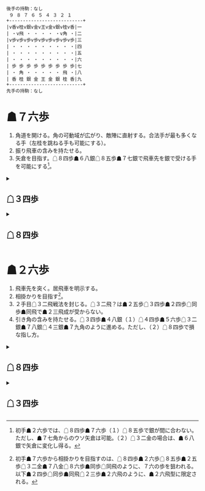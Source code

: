 ```
後手の持駒：なし
 ９ ８ ７ ６ ５ ４ ３ ２ １
+---------------------------+
|v香v桂v銀v金v王v金v銀v桂v香|一
| ・v飛 ・ ・ ・ ・ ・v角 ・|二
|v歩v歩v歩v歩v歩v歩v歩v歩v歩|三
| ・ ・ ・ ・ ・ ・ ・ ・ ・|四
| ・ ・ ・ ・ ・ ・ ・ ・ ・|五
| ・ ・ ・ ・ ・ ・ ・ ・ ・|六
| 歩 歩 歩 歩 歩 歩 歩 歩 歩|七
| ・ 角 ・ ・ ・ ・ ・ 飛 ・|八
| 香 桂 銀 金 王 金 銀 桂 香|九
+---------------------------+
先手の持駒：なし
```

# ☗７六歩
1. 角道を開ける。角の可動域が広がり、敵陣に直射する。合法手が最も多くなる手（左桂を跳ねる手も可能にする）。
1. 振り飛車の含みを持たせる。
1. 矢倉を目指す。☖８四歩☗６八銀☖８五歩☗７七銀で飛車先を銀で受ける手を可能にする[^1]。

<details>
<summary>

## ☖３四歩
</summary>
1. 振り飛車の含みを持たせる。
1. 横歩取りを目指す。

### ☗２六歩
#### ☖８四歩☗２五歩☖８五歩
##### ☗７八金
###### ☖３二金☗２四歩☖同歩☗同飛
* ☖８六歩☗同歩☖同飛
    * ☗３四飛
* ☖２三歩☗３四飛☖８八角成☗同銀☖２五角

###### ☖８六歩☗同歩☖同飛
* ☗２四歩☖同歩☗同飛
    * ☖３二金
    * ☖８八角成☗同銀☖３三角？
* ☗２二角成☖同銀☗７七角？

##### ☗２四歩☖同歩☗同飛
###### ☖３二金
* ☗７八金
* ☗３四飛？☖８八角成☗同銀☖４五角

### ☗２二角成☖同銀☗４五角
</details>

<details>
<summary>

## ☖８四歩
</summary>
1. 居飛車を明示する。矢倉、角換わりを受けて立つ。

### ☗６八銀☖３四歩☗７七銀☖６二銀☗２六歩☖４二銀☗２五歩☖３三銀

### ☗２六歩
#### ☖８五歩
##### ☗７七角☖３四歩☗８八銀☖３二金☗７八金☖７七角成☗同銀☖２二銀

##### ☗２五歩
###### ☖３二金☗７七角☖３四歩☗８八銀☖７七角成☗同銀☖２二銀
###### ☖３四歩
###### ☖８六歩？

#### ☖３二金
</details>

# ☗２六歩
1. 飛車先を突く。居飛車を明示する。
1. 相掛かりを目指す[^2]。
1. ２手目☖３二飛戦法を封じる。☖３二飛？は☗２五歩☖３四歩☗２四歩☖同歩☗同飛で☗２三飛成が受からない。
1. 引き角の含みを持たせる。☖３四歩☗４八銀（１）☖４四歩☗５六歩☖３二銀☗７八銀☖４三銀☗７九角のように進める。ただし、（２）☖８四歩で損な指し方。

<details>
<summary>

## ☖８四歩
</summary>
1. 居飛車を明示する。
1. 相掛かりを受けて立つ。

### ☗２五歩
#### ☖８五歩
##### ☗７八金
###### ☖３二金
* ☗３八銀☖７二銀☗９六歩
* ☗２四歩☖同歩☗同飛☖２三歩
    * ☗２六飛
    * ☗２八飛

###### ☖８六歩☗同歩☖同飛？

##### ☗２四歩☖同歩☗同飛？
##### ☗７六歩

### ☗７六歩
</details>

<details>
<summary>

## ☖３四歩
</summary>
1. 振り飛車の含みを持たせる。
1. 横歩取りを目指す。
1. 相掛かりを拒否する。

### ☗７六歩
### ☗２五歩☖３三角☗７六歩
</details>

[^1]: 初手☗２六歩では、☖８四歩☗７六歩（１）☖８五歩で銀が間に合わない。ただし、☗７七角からのウソ矢倉は可能。（２）☖３二金の場合は、☗６八銀で矢倉に変化し得る。

[^2]: 初手☗７六歩から相掛かりを目指すのは、☖８四歩☗２六歩☖８五歩☗２五歩☖３二金☗７八金☖８六歩☗同歩☖同飛のように、７六の歩を狙われる。以下☗２四歩☖同歩☗同飛☖２三歩☗２六飛のように、☗２六飛型に限定される。
